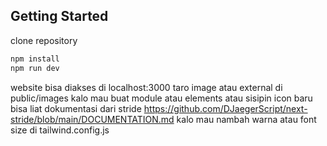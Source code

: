 ## Getting Started
clone repository
```bash
npm install
npm run dev
```
website bisa diakses di localhost:3000
taro image atau external di public/images
kalo mau buat module atau elements atau sisipin icon baru bisa liat dokumentasi dari stride https://github.com/DJaegerScript/next-stride/blob/main/DOCUMENTATION.md
kalo mau nambah warna atau font size di tailwind.config.js